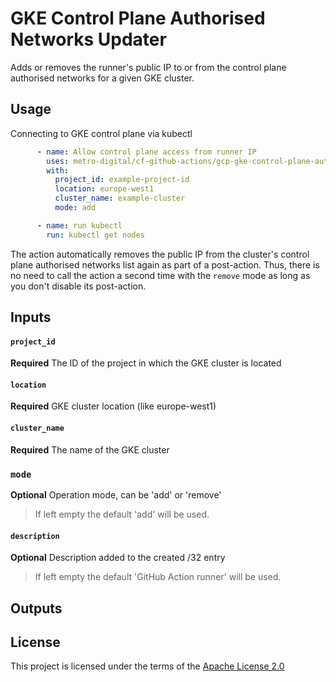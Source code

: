 # GKE Control Plane Authorised Networks Updater

Adds or removes the runner's public IP to or from the control plane authorised
networks for a given GKE cluster.

## Usage

Connecting to GKE control plane via kubectl
```yaml
      - name: Allow control plane access from runner IP
        uses: metro-digital/cf-github-actions/gcp-gke-control-plane-auth-networks-updater@v2
        with:
          project_id: example-project-id
          location: europe-west1
          cluster_name: example-cluster
          mode: add

      - name: run kubectl
        run: kubectl get nodes
```

The action automatically removes the public IP from the cluster's control plane
authorised networks list again as part of a post-action. Thus, there is no need
to call the action a second time with the `remove` mode as long as you don't
disable its post-action.

## Inputs

#### `project_id`
**Required** The ID of the project in which the GKE cluster is located

#### `location`
**Required** GKE cluster location (like europe-west1)

#### `cluster_name`
**Required** The name of the GKE cluster

### `mode`
**Optional** Operation mode, can be 'add' or 'remove'
> If left empty the default 'add' will be used.

#### `description`
**Optional** Description added to the created /32 entry
> If left empty the default 'GitHub Action runner' will be used.

## Outputs

## License

This project is licensed under the terms of the [Apache License 2.0](../LICENSE)
